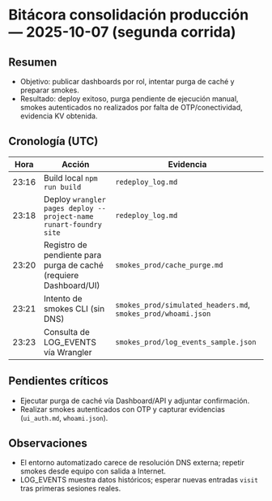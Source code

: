 # Bitácora consolidación producción — 2025-10-07 (segunda corrida)

## Resumen
- Objetivo: publicar dashboards por rol, intentar purga de caché y preparar smokes.
- Resultado: deploy exitoso, purga pendiente de ejecución manual, smokes autenticados no realizados por falta de OTP/conectividad, evidencia KV obtenida.

## Cronología (UTC)
| Hora | Acción | Evidencia |
| --- | --- | --- |
| 23:16 | Build local `npm run build` | `redeploy_log.md`
| 23:18 | Deploy `wrangler pages deploy --project-name runart-foundry site` | `redeploy_log.md`
| 23:20 | Registro de pendiente para purga de caché (requiere Dashboard/UI) | `smokes_prod/cache_purge.md`
| 23:21 | Intento de smokes CLI (sin DNS) | `smokes_prod/simulated_headers.md`, `smokes_prod/whoami.json`
| 23:23 | Consulta de LOG_EVENTS vía Wrangler | `smokes_prod/log_events_sample.json`

## Pendientes críticos
- Ejecutar purga de caché vía Dashboard/API y adjuntar confirmación.
- Realizar smokes autenticados con OTP y capturar evidencias (`ui_auth.md`, `whoami.json`).

## Observaciones
- El entorno automatizado carece de resolución DNS externa; repetir smokes desde equipo con salida a Internet.
- LOG_EVENTS muestra datos históricos; esperar nuevas entradas `visit` tras primeras sesiones reales.
